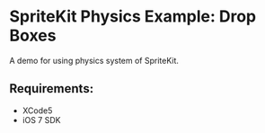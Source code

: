 SpriteKit Physics Example: Drop Boxes
=====================================
A demo for using physics system of SpriteKit.

Requirements:
-------------
* XCode5
* iOS 7 SDK

